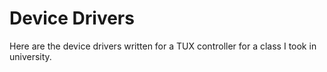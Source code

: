 # Device Drivers

Here are the device drivers written for a TUX controller for a class I took in university.

